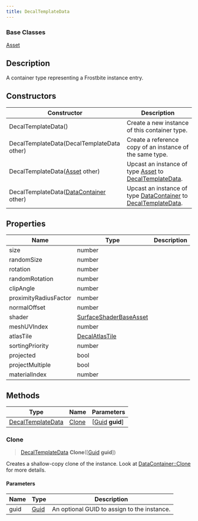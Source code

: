 ```yaml
---
title: DecalTemplateData
---
```

### Base Classes

[Asset](/vext/ref/fb/asset/)

## Description

A container type representing a Frostbite instance entry.

## Constructors

| Constructor                                                                  | Description                                                                                                               |
| ---------------------------------------------------------------------------- | ------------------------------------------------------------------------------------------------------------------------- |
| DecalTemplateData()                                                          | Create a new instance of this container type.                                                                             |
| DecalTemplateData(DecalTemplateData other)                                   | Create a reference copy of an instance of the same type.                                                                  |
| DecalTemplateData([Asset](/vext/ref/fb/asset/) other)                                      | Upcast an instance of type [Asset](/vext/ref/fb/asset/) to [DecalTemplateData](/vext/ref/fb/decaltemplatedata/).                                      |
| DecalTemplateData([DataContainer](/vext/ref/shared/class/datacontainer) other) | Upcast an instance of type [DataContainer](/vext/ref/shared/class/datacontainer) to [DecalTemplateData](/vext/ref/fb/decaltemplatedata/). |

## Properties

| Name                  | Type                                             | Description |
| --------------------- | ------------------------------------------------ | ----------- |
| size                  | number                                           |             |
| randomSize            | number                                           |             |
| rotation              | number                                           |             |
| randomRotation        | number                                           |             |
| clipAngle             | number                                           |             |
| proximityRadiusFactor | number                                           |             |
| normalOffset          | number                                           |             |
| shader                | [SurfaceShaderBaseAsset](/vext/ref/fb/surfaceshaderbaseasset/) |             |
| meshUVIndex           | number                                           |             |
| atlasTile             | [DecalAtlasTile](/vext/ref/fb/decalatlastile/)                 |             |
| sortingPriority       | number                                           |             |
| projected             | bool                                             |             |
| projectMultiple       | bool                                             |             |
| materialIndex         | number                                           |             |

## Methods

| Type                                   | Name            | Parameters                                     |
| -------------------------------------- | --------------- | ---------------------------------------------- |
| [DecalTemplateData](/vext/ref/fb/decaltemplatedata/) | [Clone](#clone) | \[[Guid](/vext/ref/shared/class/guid) **guid**\] |

### Clone

> [DecalTemplateData](/vext/ref/fb/decaltemplatedata/) **Clone**(\[[Guid](/vext/ref/shared/class/guid) **guid**\])

Creates a shallow-copy clone of the instance. Look at [DataContainer::Clone](/vext/ref/shared/class/datacontainer#clone) for more details.

#### Parameters

| Name | Type         | Description                                 |
| ---- | ------------ | ------------------------------------------- |
| guid | [Guid](/vext/ref/shared/class/guid/) | An optional GUID to assign to the instance. |
